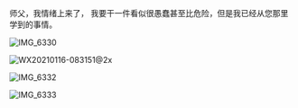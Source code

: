 师父，我情绪上来了， 我要干一件看似很愚蠢甚至比危险，但是我已经从您那里学到的事情。

![IMG_6330](https://tva1.sinaimg.cn/large/008eGmZEly1gmp8fqzxy9j30n02h90yo.jpg)

![WX20210116-083151@2x](https://tva1.sinaimg.cn/large/008eGmZEly1gmp8h61adhj30u00xmx6q.jpg)



![IMG_6332](https://tva1.sinaimg.cn/large/008eGmZEly1gmp8froxp6j30n04lvtob.jpg)

![IMG_6333](https://tva1.sinaimg.cn/large/008eGmZEly1gmp8fqm9ylj30n01dsn59.jpg)

